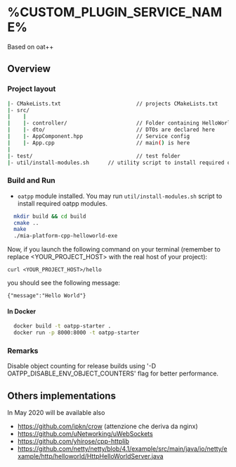 # %CUSTOM_PLUGIN_SERVICE_NAME%

Based on oat++

## Overview

### Project layout

```bash
|- CMakeLists.txt                        // projects CMakeLists.txt
|- src/
|    |
|    |- controller/                      // Folder containing HelloWorldController where all endpoints are declared
|    |- dto/                             // DTOs are declared here
|    |- AppComponent.hpp                 // Service config
|    |- App.cpp                          // main() is here
|
|- test/                                 // test folder
|- util/install-modules.sh      // utility script to install required oatpp-modules.  
```

### Build and Run

- `oatpp` module installed. You may run `util/install-modules.sh`
script to install required oatpp modules.

```bash
  mkdir build && cd build
  cmake ..
  make
  ./mia-platform-cpp-helloworld-exe  

```

Now, if you launch the following command on your terminal (remember to replace <YOUR_PROJECT_HOST> with the real host of your project):

`curl <YOUR_PROJECT_HOST>/hello`

you should see the following message:

`{"message":"Hello World"}`

#### In Docker

```bash
  docker build -t oatpp-starter .
  docker run -p 8000:8000 -t oatpp-starter
```

### Remarks

 Disable object counting for release builds using '-D OATPP_DISABLE_ENV_OBJECT_COUNTERS' flag for better performance.

## Others implementations

In May 2020 will be available also 

- https://github.com/ipkn/crow (attenzione che deriva da nginx)
- https://github.com/uNetworking/uWebSockets
- https://github.com/yhirose/cpp-httplib
- https://github.com/netty/netty/blob/4.1/example/src/main/java/io/netty/example/http/helloworld/HttpHelloWorldServer.java
